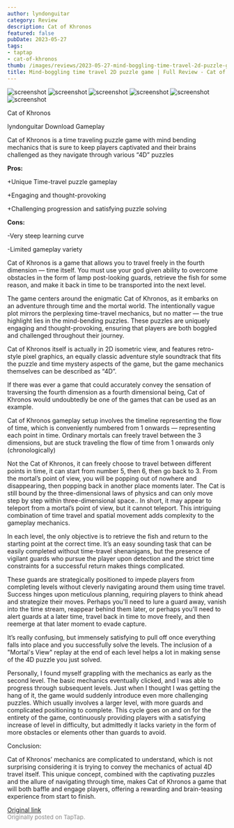 ```yaml
---
author: lyndonguitar
category: Review
description: Cat of Khronos
featured: false
pubDate: 2023-05-27
tags:
- taptap
- cat-of-khronos
thumb: /images/reviews/2023-05-27-mind-boggling-time-travel-2d-puzzle-game--full-review---cat-of-khronos-0.avif
title: Mind-boggling time travel 2D puzzle game | Full Review - Cat of Khronos
---
```


<div class="gallery">
  <img src="/images/reviews/2023-05-27-mind-boggling-time-travel-2d-puzzle-game--full-review---cat-of-khronos-0.avif" alt="screenshot" />
  <img src="/images/reviews/2023-05-27-mind-boggling-time-travel-2d-puzzle-game--full-review---cat-of-khronos-1.avif" alt="screenshot" />
  <img src="/images/reviews/2023-05-27-mind-boggling-time-travel-2d-puzzle-game--full-review---cat-of-khronos-2.avif" alt="screenshot" />
  <img src="/images/reviews/2023-05-27-mind-boggling-time-travel-2d-puzzle-game--full-review---cat-of-khronos-3.avif" alt="screenshot" />
  <img src="/images/reviews/2023-05-27-mind-boggling-time-travel-2d-puzzle-game--full-review---cat-of-khronos-4.avif" alt="screenshot" />
  <img src="/images/reviews/2023-05-27-mind-boggling-time-travel-2d-puzzle-game--full-review---cat-of-khronos-5.avif" alt="screenshot" />
</div>

Cat of Khronos

lyndonguitar
Download
Gameplay

Cat of Khronos is a time traveling puzzle game with mind bending mechanics that is sure to keep players captivated and their brains challenged as they navigate through various “4D” puzzles


**Pros:**


+Unique Time-travel puzzle gameplay

+Engaging and thought-provoking

+Challenging progression and satisfying puzzle solving


**Cons:**


-Very steep learning curve

-Limited gameplay variety

Cat of Khronos is a game that allows you to travel freely in the fourth dimension —  time itself. You must use your god given ability to overcome obstacles in the form of lamp post-looking guards, retrieve the fish for some reason, and make it back in time to be transported into the next level.

The game centers around the enigmatic Cat of Khronos, as it embarks on an adventure through time and the mortal world. The intentionally vague plot mirrors the perplexing time-travel mechanics, but no matter — the true highlight lies in the mind-bending puzzles. These puzzles are uniquely engaging and thought-provoking, ensuring that players are both boggled and challenged throughout their journey.

Cat of Khronos itself is actually in 2D isometric view, and features retro-style pixel graphics, an equally classic adventure style soundtrack that fits the puzzle and time mystery aspects of the game, but the game mechanics themselves can be described as “4D”.

If there was ever a game that could accurately convey the sensation of traversing the fourth dimension as a fourth dimensional being, Cat of Khronos would undoubtedly be one of the games that can be used as an example.

Cat of Khronos gameplay setup involves the timeline representing the flow of time, which is conveniently numbered from 1 onwards — representing each point in time. Ordinary mortals can freely travel between the 3 dimensions, but are stuck traveling the flow of time from 1 onwards only (chronologically)

Not the Cat of Khronos, it can freely choose to travel between different points in time, it can start from number 5, then 6, then go back to 3. From the mortal’s point of view, you will be popping out of nowhere and disappearing, then popping back in another place moments later. The Cat is still bound by the three-dimensional laws of physics and can only move step by step within three-dimensional space.. In short, it may appear to teleport from a mortal’s point of view, but it cannot teleport.  This intriguing combination of time travel and spatial movement adds complexity to the gameplay mechanics.

In each level, the only objective is to retrieve the fish and return to the starting point at the correct time. It’s an easy sounding task that can be easily completed without time-travel shenanigans, but the presence of vigilant guards who pursue the player upon detection and the strict time constraints for a successful return makes things complicated.

These guards are strategically positioned to impede players from completing levels without cleverly navigating around them using time travel. Success hinges upon meticulous planning, requiring players to think ahead and strategize their moves. Perhaps you'll need to lure a guard away, vanish into the time stream, reappear behind them later, or perhaps you'll need to alert guards at a later time, travel back in time to move freely, and then reemerge at that later moment to evade capture.

It’s really confusing, but immensely satisfying to pull off once everything falls into place and you successfully solve the levels. The inclusion of a "Mortal's View" replay at the end of each level helps a lot in making sense of the 4D puzzle you just solved.

Personally, I found myself grappling with the mechanics as early as the second level. The basic mechanics eventually clicked, and I was able to progress through subsequent levels. Just when I thought I was getting the hang of it, the game would suddenly introduce even more challenging puzzles. Which usually involves a larger level, with more guards and complicated positioning to complete. This cycle goes on and on for the entirety of the game, continuously providing players with a satisfying increase of level in difficulty, but admittedly it lacks variety in the form of more obstacles or elements other than guards to avoid.

Conclusion:

Cat of Khronos’ mechanics are complicated to understand, which is not surprising considering it is trying to convey the mechanics of actual 4D travel itself. This unique concept, combined with the captivating puzzles and the allure of navigating through time, makes Cat of Khronos a game that will both baffle and engage players, offering a rewarding and brain-teasing experience from start to finish.

[Original link](https://www.taptap.io/post/5666893)<br><span style="font-size: 0.95em; color: #888;">Originally posted on TapTap.</span>
